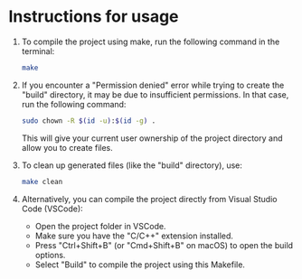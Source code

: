 # Instructions for usage

1. To compile the project using make, run the following command in the terminal:

   ```bash
   make
   ```

2. If you encounter a "Permission denied" error while trying to create the "build" directory, it may be due to insufficient permissions. In that case, run the following command:

   ```bash
   sudo chown -R $(id -u):$(id -g) .
   ```

   This will give your current user ownership of the project directory and allow you to create files.

3. To clean up generated files (like the "build" directory), use:

   ```bash
   make clean
   ```

4. Alternatively, you can compile the project directly from Visual Studio Code (VSCode):
   - Open the project folder in VSCode.
   - Make sure you have the "C/C++" extension installed.
   - Press "Ctrl+Shift+B" (or "Cmd+Shift+B" on macOS) to open the build options.
   - Select "Build" to compile the project using this Makefile.
